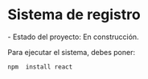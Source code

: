 <h1> Sistema de registro </h1>
- Estado del proyecto: En construcción.

Para ejecutar el sistema, debes poner:

```npm  install react ```
